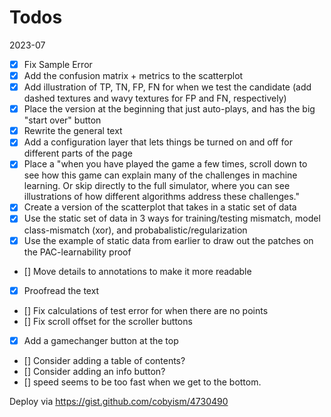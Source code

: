 # Todos

2023-07

- [x] Fix Sample Error
- [x] Add the confusion matrix + metrics to the scatterplot
- [x] Add illustration of TP, TN, FP, FN for when we test the candidate (add dashed textures and wavy textures for FP and FN, respectively)
- [x] Place the version at the beginning that just auto-plays, and has the big "start over" button
- [x] Rewrite the general text
- [X] Add a configuration layer that lets things be turned on and off for different parts of the page
- [x] Place a "when you have played the game a few times, scroll down to see how this game can explain many of the challenges in machine learning.  Or skip directly to the full simulator, where you can see illustrations of how different algorithms address these challenges."
- [X] Create a version of the scatterplot that takes in a static set of data
- [X] Use the static set of data in 3 ways for training/testing mismatch, model class-mismatch (xor), and probabalistic/regularization
- [X] Use the example of static data from earlier to draw out the patches on the PAC-learnability proof

- [] Move details to annotations to make it more readable
- [x] Proofread the text
- [] Fix calculations of test error for when there are no points
- [] Fix scroll offset for the scroller buttons
- [x] Add a gamechanger button at the top
- [] Consider adding a table of contents?
- [] Consider adding an info button?
- [] speed seems to be too fast when we get to the bottom.

Deploy via https://gist.github.com/cobyism/4730490